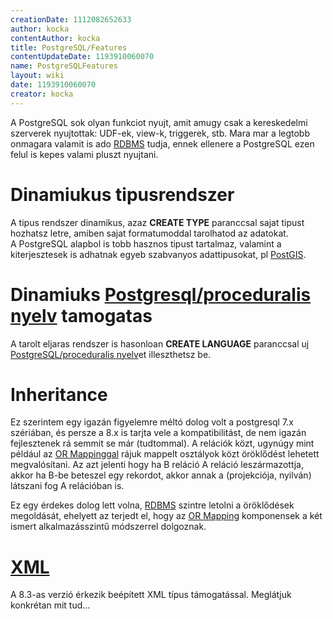 ```yaml
---
creationDate: 1112082652633 
author: kocka 
contentAuthor: kocka 
title: PostgreSQL/Features 
contentUpdateDate: 1193910060070 
name: PostgreSQLFeatures 
layout: wiki 
date: 1193910060070 
creator: kocka 
---
```

A PostgreSQL sok olyan funkciot nyujt, amit amugy csak a kereskedelmi szerverek nyujtottak: UDF-ek, view-k, triggerek, stb. Mara mar a legtobb onmagara valamit is ado [RDBMS](../RDBMS.html) tudja, ennek ellenere a PostgreSQL ezen felul is kepes valami pluszt nyujtani.<br/>

# Dinamiukus tipusrendszer

A tipus rendszer dinamikus, azaz __CREATE TYPE__ paranccsal sajat tipust hozhatsz letre, amiben sajat formatumoddal tarolhatod az adatokat.<br/>
A PostgreSQL alapbol is tobb hasznos tipust tartalmaz, valamint a kiterjesztesek is adhatnak egyeb szabvanyos adattipusokat, pl [PostGIS](../PostGIS.html).

# Dinamiuks [Postgresql/proceduralis nyelv](../PostgreSQL/proceduralis%20nyelv.html) tamogatas

A tarolt eljaras rendszer is hasonloan __CREATE LANGUAGE__ paranccsal uj [PostgreSQL/proceduralis nyelv](../PostgreSQL/proceduralis%20nyelv.html)et illeszthetsz be.

# Inheritance

Ez szerintem egy igazán figyelemre méltó dolog volt a postgresql 7.x szériában, és persze a 8.x is tarjta vele a kompatibilitást, de nem igazán fejlesztenek rá semmit se már (tudtommal). A relációk közt, ugynúgy mint például az [OR Mappinggal](../OR%20Mapping.html) rájuk mappelt osztályok közt öröklődést lehetett megvalósítani. Az azt jelenti hogy ha B reláció A reláció leszármazottja, akkor ha B-be beteszel egy rekordot, akkor annak a (projekciója, nyilván) látszani fog A relációban is.

Ez egy érdekes dolog lett volna, [RDBMS](../RDBMS.html) szintre letolni a öröklődések megoldását, ehelyett az terjedt el, hogy az [OR Mapping](../OR%20Mapping.html) komponensek a két ismert alkalmazásszintű módszerrel dolgoznak.

# [XML](../XML.html)

A 8.3-as verzió érkezik beépített XML típus támogatással. Meglátjuk konkrétan mit tud...
